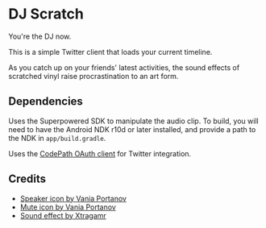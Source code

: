 # DJ Scratch

You're the DJ now.

This is a simple Twitter client that loads your current timeline. 

As you catch up on your friends' latest activities, the sound effects of scratched vinyl raise procrastination to an art form.

## Dependencies

Uses the Superpowered SDK to manipulate the audio clip. To build, you will need to have the Android NDK r10d or later installed, and provide a path to the NDK in `app/build.gradle`.

Uses the [CodePath OAuth client](https://github.com/codepath/android-oauth-handler) for Twitter integration.

## Credits

* [Speaker icon by Vania Portanov](https://thenounproject.com/term/speaker/10453/)
* [Mute icon by Vania Portanov](https://thenounproject.com/term/mute/10454/)
* [Sound effect by Xtragamr](https://www.freesound.org/people/xtrgamr/sounds/257777/)
